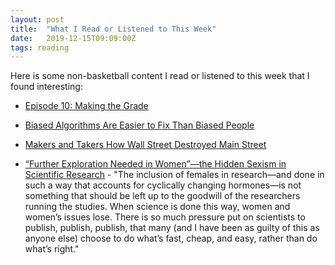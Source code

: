 ```yaml
---
layout: post
title:  "What I Read or Listened to This Week"
date:   2019-12-15T09:09:00Z
tags: reading
---
```

Here is some non-basketball content I read or listened to this week that I found interesting:


* [Episode 10: Making the Grade](https://www.happinesslab.fm/episodes/making-the-grade)

* [Biased Algorithms Are Easier to Fix Than Biased People](https://www.nytimes.com/2019/12/06/business/algorithm-bias-fix.html)

* [Makers and Takers How Wall Street Destroyed Main Street](https://www.penguinrandomhouse.com/books/247738/makers-and-takers-by-rana-foroohar/)

* [“Further Exploration Needed in Women”—the Hidden Sexism in Scientific Research](https://behavioralscientist.org/the-results-need-to-be-further-explored-in-women-the-hidden-sexism-in-scientific-research/) - "The inclusion of females in research—and done in such a way that accounts for cyclically changing hormones—is not something that should be left up to the goodwill of the researchers running the studies.  When science is done this way, women and women’s issues lose. There is so much pressure put on scientists to publish, publish, publish, that many (and I have been as guilty of this as anyone else) choose to do what’s fast, cheap, and easy, rather than do what’s right."
